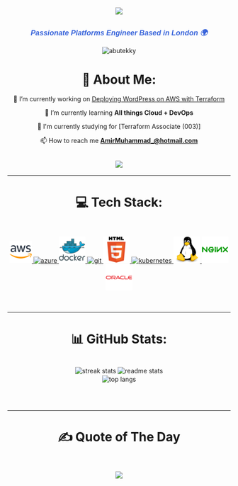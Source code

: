 <h1 align="center">
    <img src="https://readme-typing-svg.herokuapp.com/?font=Righteous&size=35&color=3763DA&center=true&vCenter=true&width=500&height=70&duration=6000&lines=Hi+There!+👋;+I'm+Amir!;" />
</h1>

<h3 align="center" style="font-family: 'Righteous', sans-serif; color: #3763DA; font-style: italic;">
  Passionate Platforms Engineer Based in London 🌍
</h3>

<p align="center"> 
    <img src="https://komarev.com/ghpvc/?username=abutekky&label=Profile%20views&color=0e75b6&style=flat" alt="abutekky" /> 
</p>

<div align="center">
    
# 💫 About Me:

 🔭 I’m currently working on [Deploying WordPress on AWS with Terraform ](https://github.com/AbuTekky/Wordpress-deployment-using-Terraform)

 🌱 I’m currently learning **All things Cloud + DevOps**

 📝 I'm currently studying for [Terraform Associate (003)]

 📫 How to reach me **AmirMuhammad_@hotmail.com**

<br>

  <a href="https://www.linkedin.com/in/amir-m-ali" target="_blank">
    <img src="https://img.shields.io/badge/LinkedIn-0077B5?style=for-the-badge&logo=linkedin&logoColor=white" target="_blank" />
  </a>


 <hr/>
 
<div align="center">

# 💻 Tech Stack:

<br>

<p align="center"> 
  <a href="https://aws.amazon.com" target="_blank" rel="noreferrer"> 
    <img src="https://raw.githubusercontent.com/devicons/devicon/master/icons/amazonwebservices/amazonwebservices-original-wordmark.svg" alt="aws" width="50" height="50"/> 
  </a> 
  <a href="https://azure.microsoft.com/en-in/" target="_blank" rel="noreferrer"> 
    <img src="https://www.vectorlogo.zone/logos/microsoft_azure/microsoft_azure-icon.svg" alt="azure" width="60" height="60"/> 
  </a> 
  <a href="https://www.docker.com/" target="_blank" rel="noreferrer"> 
    <img src="https://raw.githubusercontent.com/devicons/devicon/master/icons/docker/docker-original-wordmark.svg" alt="docker" width="60" height="60"/> 
  </a> 
  <a href="https://git-scm.com/" target="_blank" rel="noreferrer"> 
    <img src="https://www.vectorlogo.zone/logos/git-scm/git-scm-icon.svg" alt="git" width="60" height="60"/> 
  </a> 
  <a href="https://www.w3.org/html/" target="_blank" rel="noreferrer"> 
    <img src="https://raw.githubusercontent.com/devicons/devicon/master/icons/html5/html5-original-wordmark.svg" alt="html5" width="60" height="60"/> 
  </a> 
  <a href="https://kubernetes.io" target="_blank" rel="noreferrer"> 
    <img src="https://www.vectorlogo.zone/logos/kubernetes/kubernetes-icon.svg" alt="kubernetes" width="60" height="60"/> 
  </a> 
  <a href="https://www.linux.org/" target="_blank" rel="noreferrer"> 
    <img src="https://raw.githubusercontent.com/devicons/devicon/master/icons/linux/linux-original.svg" alt="linux" width="60" height="60"/> 
  </a> 
  <a href="https://www.nginx.com" target="_blank" rel="noreferrer"> 
    <img src="https://raw.githubusercontent.com/devicons/devicon/master/icons/nginx/nginx-original.svg" alt="nginx" width="60" height="60"/> 
  </a> 
  <a href="https://www.oracle.com/" target="_blank" rel="noreferrer"> 
    <img src="https://raw.githubusercontent.com/devicons/devicon/master/icons/oracle/oracle-original.svg" alt="oracle" width="60" height="60"/> 
  </a> 
</p>

</div>

<br>

<div align="center">

 <hr/>
 
# 📊 GitHub Stats:
<br>
<div align="center">
  <img width=390 src="https://github-readme-streak-stats.herokuapp.com/?user=AbuTekky&theme=github_dark&hide_border=true" alt="streak stats"/>
  <img width=390 src="https://github-readme-stats.vercel.app/api?username=AbuTekky&theme=github_dark&hide_border=true&include_all_commits=false&count_private=false" alt="readme stats" />
  <br/>
  <img width=325 align="center" src="https://github-readme-stats.vercel.app/api/top-langs/?username=AbuTekky&theme=github_dark&hide_border=true&include_all_commits=false&count_private=false&layout=compact" alt="top langs" />
</div>

<br/><br/>

</div>

<div align="center">

 <hr/>
 
# ✍️ Quote of The Day

<br>

![](https://quotes-github-readme.vercel.app/api?type=horizontal&theme=radical)

</div>

<br><br>

<!-- Proudly created with GPRM ( https://gprm.itsvg.in ) -->

